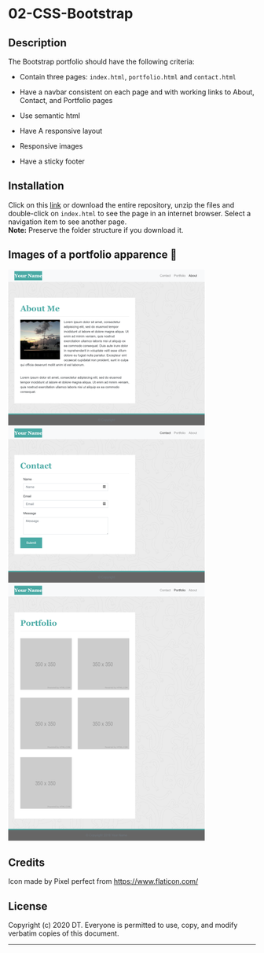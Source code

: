 # 02-CSS-Bootstrap


## Description 

The Bootstrap portfolio should have the following criteria: 

   * Contain three pages: `index.html`, `portfolio.html` and `contact.html`
   
   * Have a navbar consistent on each page and with working links to About, Contact, and Portfolio pages

   * Use semantic html

   * Have A responsive layout

   * Responsive images

   * Have a sticky footer


## Installation

Click on this [link] or download the entire repository, unzip the files and double-click on `index.html` to see the page in an internet browser. 
Select a navigation item to see another page.  
**Note:** Preserve the folder structure if you download it.


## Images of a portfolio apparence  :mag_right:

![index at 992](./assets/template/992-index.png) ![contact at 992](./assets/template/992-contact.png)  
![portfolio at 992](./assets/template/992-portfolio.png)


## Credits

Icon made by Pixel perfect from https://www.flaticon.com/


## License

Copyright (c) 2020 DT. Everyone is permitted to use, copy, and modify verbatim copies of this document.

---
[link]: https://delph-sunny.github.io/02-CSS-Bootstrap/
